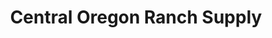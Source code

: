 ---
title: "Central Oregon Ranch Supply"
url: /redmond/central-oregon-ranch-supply/
shop: Landwirtschaftlich
---